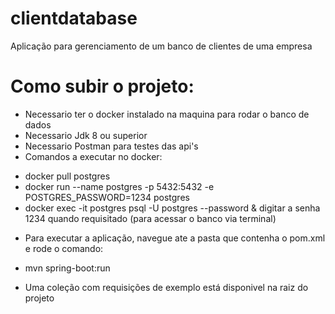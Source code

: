 # clientdatabase
Aplicação para gerenciamento de um banco de clientes de uma empresa

# Como subir o projeto:

- Necessario ter o docker instalado na maquina para rodar o banco de dados
- Necessario Jdk 8 ou superior
- Necessario Postman para testes das api's
- Comandos a executar no docker:

* docker pull postgres
* docker run --name postgres -p 5432:5432 -e POSTGRES_PASSWORD=1234 postgres
* docker exec -it postgres psql -U postgres --password & digitar a senha 1234 quando requisitado (para acessar o banco via terminal)
    
- Para executar a aplicação, navegue ate a pasta que contenha o pom.xml e rode o comando:

* mvn spring-boot:run

- Uma coleção com requisições de exemplo está disponivel na raiz do projeto
